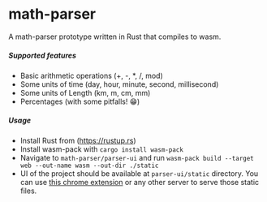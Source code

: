 # math-parser
A math-parser prototype written in Rust that compiles to wasm.

##### Supported features
* Basic arithmetic operations (+, -, *, /, mod)
* Some units of time (day, hour, minute, second, millisecond)
* Some units of Length (km, m, cm, mm)
* Percentages (with some pitfalls! 😁)

##### Usage
* Install Rust from (https://rustup.rs)
* Install wasm-pack with ```cargo install wasm-pack```
* Navigate to ```math-parser/parser-ui``` and run ```wasm-pack build --target web --out-name wasm --out-dir ./static```
* UI of the project should be available at ```parser-ui/static``` directory. You can use  [this chrome extension](https://chrome.google.com/webstore/detail/web-server-for-chrome/ofhbbkphhbklhfoeikjpcbhemlocgigb) or any other server to serve those static files.
